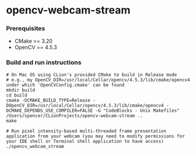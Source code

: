 # opencv-webcam-stream

### Prerequisites
- CMake >= 3.20
- OpenCV == 4.5.3
### Build and run instructions
```shell
# On Mac OS using CLion's provided CMake to build in Release mode
# e.g., my OpenCV_DIR=/usr/local/Cellar/opencv/4.5.3/lib/cmake/opencv4 under which 'OpenCVConfig.cmake' can be found
mkdir build
cd build
cmake -DCMAKE_BUILD_TYPE=Release -DOpenCV_DIR=/usr/local/Cellar/opencv/4.5.3/lib/cmake/opencv4 -DCMAKE_DEPENDS_USE_COMPILER=FALSE -G "CodeBlocks - Unix Makefiles" /Users/spencer/CLionProjects/opencv-webcam-stream ..
make

# Run pixel intensity-based multi-threaded frame presentation application from your webcam (you may need to modify permissions for your IDE shell or Terminal shell application to have access) 
./opencv_webcam_stream
```
